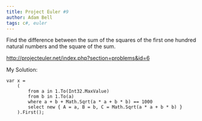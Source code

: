 ```yaml
---
title: Project Euler #9
author: Adam Bell
tags: c#, euler
---
```

Find the difference between the sum of the squares of the first one hundred natural numbers and the square of the sum.
<!--more-->
<http://projecteuler.net/index.php?section=problems&id=6>

My Solution:

```
var x =
    (
        from a in 1.To(Int32.MaxValue)
        from b in 1.To(a)
        where a + b + Math.Sqrt(a * a + b * b) == 1000
        select new { A = a, B = b, C = Math.Sqrt(a * a + b * b) }
    ).First();
```
